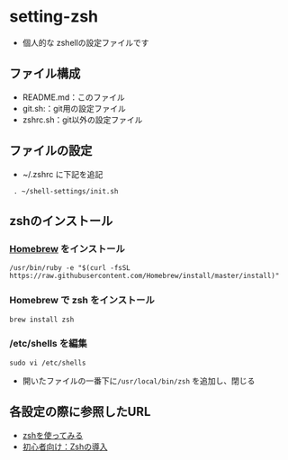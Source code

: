 # setting-zsh
- 個人的な zshellの設定ファイルです

## ファイル構成
- README.md：このファイル
- git.sh:：git用の設定ファイル
- zshrc.sh：git以外の設定ファイル

## ファイルの設定
- ~/.zshrc に下記を追記

```
 . ~/shell-settings/init.sh
```

## zshのインストール

### [Homebrew](https://brew.sh/index_ja) をインストール

```
/usr/bin/ruby -e "$(curl -fsSL https://raw.githubusercontent.com/Homebrew/install/master/install)"
```
### Homebrew で zsh をインストール
```
brew install zsh
```

### /etc/shells を編集

```
sudo vi /etc/shells
```
- 開いたファイルの一番下に`/usr/local/bin/zsh` を追加し、閉じる

## 各設定の際に参照したURL
- [zshを使ってみる](https://qiita.com/ryutoyasugi/items/cb895814d4149ca44f12)
- [初心者向け：Zshの導入](https://qiita.com/iwaseasahi/items/a2b00b65ebd06785b443)